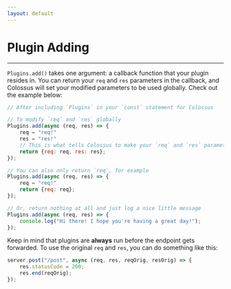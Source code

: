 ```yaml
---
layout: default
---
```

# Plugin Adding

---
`Plugins.add()` takes one argument: a callback function that your plugin resides in. You can return your `req` and `res` parameters in the callback, and Colossus will set your modified parameters to be used globally. Check out the example below:<br>
```js
// After including `Plugins` in your `const` statement for Colossus

// To modify `req` and `res` globally
Plugins.add(async (req, res) => {
    req = "req!"
    res = "res!"
    // This is what tells Colossus to make your `req` and `res` parameters global
    return {req: req, res: res};
});

// You can also only return `req`, for example
Plugins.add(async (req, res) => {
    req = "req!"
    return {req: req};
});

// Or, return nothing at all and just log a nice little message
Plugins.add(async (req, res) => {
    console.log("Hi there! I hope you're having a great day!");
});

```

Keep in mind that plugins are **always** run before the endpoint gets forwarded. To use the original `req` and `res`, you can do something like this:<br>
```js
server.post("/post", async (req, res, reqOrig, resOrig) => {
    res.statusCode = 200;
    res.end(reqOrig);
});

```
